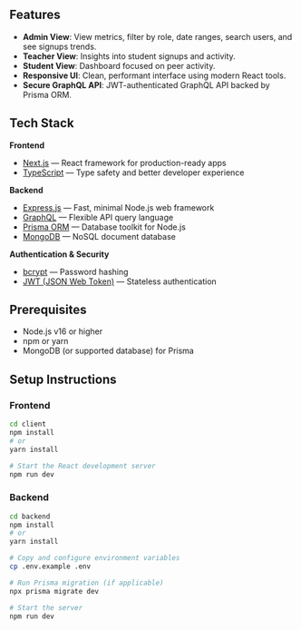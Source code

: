 ## Features

- **Admin View**: View metrics, filter by role, date ranges, search users, and see signups trends.
- **Teacher View**: Insights into student signups and activity.
- **Student View**: Dashboard focused on peer activity.
- **Responsive UI**: Clean, performant interface using modern React tools.
- **Secure GraphQL API**: JWT-authenticated GraphQL API backed by Prisma ORM.

## Tech Stack

**Frontend**
- [Next.js](https://nextjs.org/) — React framework for production-ready apps
- [TypeScript](https://www.typescriptlang.org/) — Type safety and better developer experience

**Backend**
- [Express.js](https://expressjs.com/) — Fast, minimal Node.js web framework
- [GraphQL](https://graphql.org/) — Flexible API query language
- [Prisma ORM](https://www.prisma.io/) — Database toolkit for Node.js
- [MongoDB](https://www.mongodb.com/) — NoSQL document database

**Authentication & Security**
- [bcrypt](https://github.com/kelektiv/node.bcrypt.js) — Password hashing
- [JWT (JSON Web Token)](https://jwt.io/) — Stateless authentication

## Prerequisites

- Node.js v16 or higher
- npm or yarn
- MongoDB (or supported database) for Prisma

## Setup Instructions

### Frontend
```bash
cd client
npm install
# or
yarn install

# Start the React development server
npm run dev
```

### Backend

```bash
cd backend
npm install
# or
yarn install

# Copy and configure environment variables
cp .env.example .env

# Run Prisma migration (if applicable)
npx prisma migrate dev

# Start the server
npm run dev

